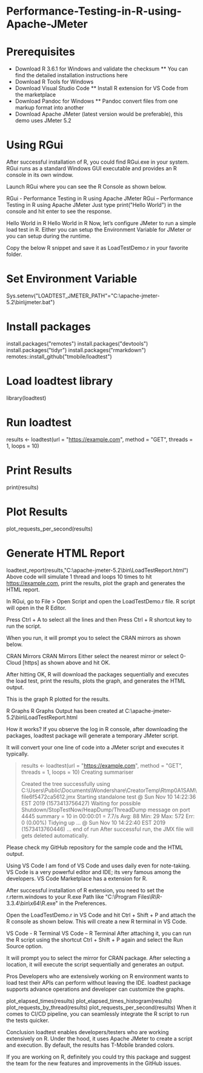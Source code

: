 # Performance-Testing-in-R-using-Apache-JMeter
# Prerequisites
* Download R 3.6.1 for Windows and validate the checksum
** You can find the detailed installation instructions here
* Download R Tools for Windows
* Download Visual Studio Code
** Install R extension for VS Code from the marketplace
* Download Pandoc for Windows
** Pandoc convert files from one markup format into another
* Download Apache JMeter (latest version would be preferable), this demo uses JMeter 5.2

# Using RGui
After successful installation of R, you could find RGui.exe in your system. RGui runs as a standard Windows GUI executable and provides an R console in its own window.

Launch RGui where you can see the R Console as shown below.

RGui - Performance Testing in R using Apache JMeter
RGui – Performance Testing in R using Apache JMeter
Just type print("Hello World") in the console and hit enter to see the response.

Hello World in R
Hello World in R
Now, let’s configure JMeter to run a simple load test in R. Either you can setup the Environment Variable for JMeter or you can setup during the runtime.

Copy the below R snippet and save it as LoadTestDemo.r in your favorite folder.

# Set Environment Variable
Sys.setenv("LOADTEST_JMETER_PATH"="C:\apache-jmeter-5.2\bin\jmeter.bat")
# Install packages
install.packages("remotes")
install.packages("devtools")
install.packages("tidyr")
install.packages("rmarkdown")
remotes::install_github("tmobile/loadtest")

# Load loadtest library
library(loadtest)

# Run loadtest
results <- loadtest(url = "https://example.com", method = "GET", threads = 1, loops = 10)

# Print Results
print(results)

# Plot Results
plot_requests_per_second(results)

# Generate HTML Report
loadtest_report(results,"C:\apache-jmeter-5.2\bin\LoadTestReport.html")
Above code will simulate 1 thread and loops 10 times to hit https://example.com, print the results, plot the graph and generates the HTML report.

In RGui, go to File > Open Script and open the LoadTestDemo.r file. R script will open in the R Editor.

Press Ctrl + A to select all the lines and then Press Ctrl + R shortcut key to run the script.

When you run, it will prompt you to select the CRAN mirrors as shown below.

CRAN Mirrors
CRAN Mirrors
Either select the nearest mirror or select 0-Cloud [https] as shown above and hit OK.

After hitting OK, R will download the packages sequentially and executes the load test, print the results, plots the graph, and generates the HTML output.

This is the graph R plotted for the results.

R Graphs
R Graphs
Output has been created at C:\apache-jmeter-5.2\bin\LoadTestReport.html

How it works?
If you observe the log in R console, after downloading the packages, loadtest package will generate a temporary JMeter script.

It will convert your one line of code into a JMeter script and executes it typically.

> results <- loadtest(url = "https://example.com", method = "GET", threads = 1, loops = 10)
Creating summariser <summary>
Created the tree successfully using C:\Users\Public\Documents\Wondershare\CreatorTemp\Rtmp0A1SAM\file6f5472ca5612.jmx
Starting standalone test @ Sun Nov 10 14:22:36 EST 2019 (1573413756427)
Waiting for possible Shutdown/StopTestNow/HeapDump/ThreadDump message on port 4445
summary =     10 in 00:00:01 =    7.7/s Avg:    88 Min:    29 Max:   572 Err:     0 (0.00%)
Tidying up ...    @ Sun Nov 10 14:22:40 EST 2019 (1573413760446)
... end of run
After successful run, the JMX file will gets deleted automatically.

Please check my GitHub repository for the sample code and the HTML output.

Using VS Code
I am fond of VS Code and uses daily even for note-taking. VS Code is a very powerful editor and IDE; its very famous among the developers. VS Code Marketplace has a extension for R.

After successful installation of R extension, you need to set the r.rterm.windows to your R.exe Path like "C:\\Program Files\\R\\R-3.3.4\\bin\\x64\\R.exe" in the Preferences.

Open the LoadTestDemo.r in VS Code and hit Ctrl + Shift + P and attach the R console as shown below. This will create a new R terminal in VS Code.

VS Code - R Terminal
VS Code – R Terminal
After attaching it, you can run the R script using the shortcut Ctrl + Shift + P again and select the Run Source option.

It will prompt you to select the mirror for CRAN package. After selecting a location, it will execute the script sequentially and generates an output.

Pros
Developers who are extensively working on R environment wants to load test their APIs can perform without leaving the IDE. loadtest package supports advance operations and developer can customize the graphs.

plot_elapsed_times(results)
plot_elapsed_times_histogram(results)
plot_requests_by_thread(results)
plot_requests_per_second(results)
When it comes to CI/CD pipeline, you can seamlessly integrate the R script to run the tests quicker.

Conclusion
loadtest enables developers/testers who are working extensively on R. Under the hood, it uses Apache JMeter to create a script and execution. By default, the results has T-Mobile branded colors.

If you are working on R, definitely you could try this package and suggest the team for the new features and improvements in the GitHub issues.
